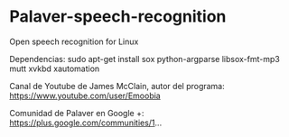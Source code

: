 Palaver-speech-recognition
=========================

Open speech recognition for Linux

Dependencias: sudo apt-get install sox python-argparse libsox-fmt-mp3 mutt xvkbd xautomation

Canal de Youtube de James McClain, autor del programa: https://www.youtube.com/user/Emoobia

Comunidad de Palaver en Google +: https://plus.google.com/communities/1...
